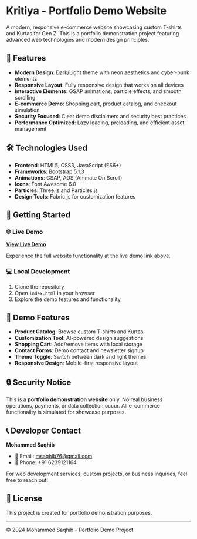 # Kritiya - Portfolio Demo Website

A modern, responsive e-commerce website showcasing custom T-shirts and Kurtas for Gen Z. This is a portfolio demonstration project featuring advanced web technologies and modern design principles.

## 🌟 Features

- **Modern Design**: Dark/Light theme with neon aesthetics and cyber-punk elements
- **Responsive Layout**: Fully responsive design that works on all devices
- **Interactive Elements**: GSAP animations, particle effects, and smooth scrolling
- **E-commerce Demo**: Shopping cart, product catalog, and checkout simulation
- **Security Focused**: Clear demo disclaimers and security best practices
- **Performance Optimized**: Lazy loading, preloading, and efficient asset management

## 🛠 Technologies Used

- **Frontend**: HTML5, CSS3, JavaScript (ES6+)
- **Frameworks**: Bootstrap 5.1.3
- **Animations**: GSAP, AOS (Animate On Scroll)
- **Icons**: Font Awesome 6.0
- **Particles**: Three.js and Particles.js
- **Design Tools**: Fabric.js for customization features

## 🚀 Getting Started

### 🌐 Live Demo
**[View Live Demo](https://mohammed-saqhib.github.io/kritya-fashion-demo-1/)**

Experience the full website functionality at the live demo link above.

### 💻 Local Development
1. Clone the repository
2. Open `index.html` in your browser
3. Explore the demo features and functionality

## 📱 Demo Features

- **Product Catalog**: Browse custom T-shirts and Kurtas
- **Customization Tool**: AI-powered design suggestions
- **Shopping Cart**: Add/remove items with local storage
- **Contact Forms**: Demo contact and newsletter signup
- **Theme Toggle**: Switch between dark and light themes
- **Responsive Design**: Mobile-first responsive layout

## 🔒 Security Notice

This is a **portfolio demonstration website** only. No real business operations, payments, or data collection occur. All e-commerce functionality is simulated for showcase purposes.

## 📞 Developer Contact

**Mohammed Saqhib**
- 📧 Email: msaqhib76@gmail.com
- 📱 Phone: +91 6239121164

For web development services, custom projects, or business inquiries, feel free to reach out!

## 📄 License

This project is created for portfolio demonstration purposes.

---

© 2024 Mohammed Saqhib - Portfolio Demo Project
